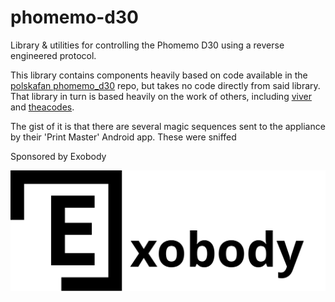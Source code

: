 # phomemo-d30

Library & utilities for controlling the Phomemo D30 using a reverse engineered protocol.

This library contains components heavily based on code available in the [polskafan phomemo_d30](https://github.com/polskafan/phomemo_d30) repo,
but takes no code directly from said library. That library in turn is based heavily on the work of others,
including [viver](https://github.com/vivier/phomemo-tools) and [theacodes](https://github.com/theacodes/phomemo_m02s).

The gist of it is that there are several magic sequences sent to the appliance by their 'Print Master' Android app. These were sniffed

Sponsored by Exobody

![Exobody Logo](assets/exobody-logo.svg)